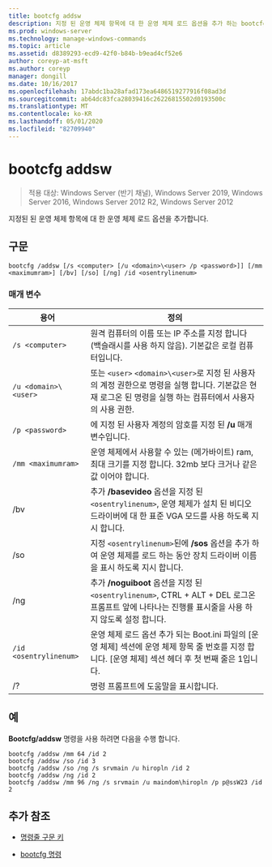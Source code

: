 ```yaml
---
title: bootcfg addsw
description: 지정 된 운영 체제 항목에 대 한 운영 체제 로드 옵션을 추가 하는 bootcfg addsw 명령에 대 한 참조 항목입니다.
ms.prod: windows-server
ms.technology: manage-windows-commands
ms.topic: article
ms.assetid: d8389293-ecd9-42f0-b84b-b9ead4cf52e6
author: coreyp-at-msft
ms.author: coreyp
manager: dongill
ms.date: 10/16/2017
ms.openlocfilehash: 17abdc1ba28afad173ea6486519277916f08ad3d
ms.sourcegitcommit: ab64dc83fca28039416c26226815502d0193500c
ms.translationtype: MT
ms.contentlocale: ko-KR
ms.lasthandoff: 05/01/2020
ms.locfileid: "82709940"
---
```

# <a name="bootcfg-addsw"></a>bootcfg addsw

> 적용 대상: Windows Server (반기 채널), Windows Server 2019, Windows Server 2016, Windows Server 2012 R2, Windows Server 2012

지정된 된 운영 체제 항목에 대 한 운영 체제 로드 옵션을 추가합니다.

## <a name="syntax"></a>구문

```
bootcfg /addsw [/s <computer> [/u <domain>\<user> /p <password>]] [/mm <maximumram>] [/bv] [/so] [/ng] /id <osentrylinenum>
```

### <a name="parameters"></a>매개 변수

| 용어 | 정의 |
| ---- | ---------- |
| `/s <computer>` | 원격 컴퓨터의 이름 또는 IP 주소를 지정 합니다 (백슬래시를 사용 하지 않음). 기본값은 로컬 컴퓨터입니다. |
| `/u <domain>\<user>`  | 또는 `<user>` `<domain>\<user>`로 지정 된 사용자의 계정 권한으로 명령을 실행 합니다. 기본값은 현재 로그온 된 명령을 실행 하는 컴퓨터에서 사용자의 사용 권한. |
| `/p <password>` | 에 지정 된 사용자 계정의 암호를 지정 된 **/u** 매개 변수입니다. |
| `/mm <maximumram>` | 운영 체제에서 사용할 수 있는 (메가바이트) ram, 최대 크기를 지정 합니다. 32mb 보다 크거나 같은 값 이어야 합니다. |
| /bv | 추가 **/basevideo** 옵션을 지정 된 `<osentrylinenum>`, 운영 체제가 설치 된 비디오 드라이버에 대 한 표준 VGA 모드를 사용 하도록 지시 합니다. |
| /so | 지정 `<osentrylinenum>`된에 **/sos** 옵션을 추가 하 여 운영 체제를 로드 하는 동안 장치 드라이버 이름을 표시 하도록 지시 합니다. |
| /ng | 추가 **/noguiboot** 옵션을 지정 된 `<osentrylinenum>`, CTRL + ALT + DEL 로그온 프롬프트 앞에 나타나는 진행률 표시줄을 사용 하지 않도록 설정 합니다. |
| `/id <osentrylinenum>` | 운영 체제 로드 옵션 추가 되는 Boot.ini 파일의 [운영 체제] 섹션에 운영 체제 항목 줄 번호를 지정 합니다. [운영 체제] 섹션 헤더 후 첫 번째 줄은 1입니다. |
| /? | 명령 프롬프트에 도움말을 표시합니다. |

## <a name="examples"></a>예

**Bootcfg/addsw** 명령을 사용 하려면 다음을 수행 합니다.

```
bootcfg /addsw /mm 64 /id 2
bootcfg /addsw /so /id 3
bootcfg /addsw /so /ng /s srvmain /u hiropln /id 2
bootcfg /addsw /ng /id 2
bootcfg /addsw /mm 96 /ng /s srvmain /u maindom\hiropln /p p@ssW23 /id 2
```

## <a name="additional-references"></a>추가 참조

- [명령줄 구문 키](command-line-syntax-key.md)

- [bootcfg 명령](bootcfg.md)
